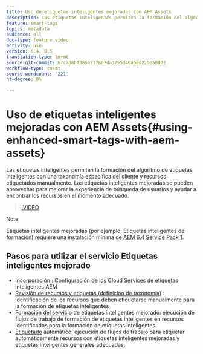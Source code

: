 ```yaml
---
title: Uso de etiquetas inteligentes mejoradas con AEM Assets
description: Las etiquetas inteligentes permiten la formación del algoritmo de etiquetas inteligentes con una taxonomía específica del cliente y recursos etiquetados manualmente. Las etiquetas inteligentes mejoradas se pueden aprovechar para mejorar la experiencia de búsqueda de usuarios y ayudar a encontrar los recursos en el momento adecuado.
feature: smart-tags
topics: metadata
audience: all
doc-type: feature video
activity: use
version: 6.4, 6.5
translation-type: tm+mt
source-git-commit: 67ca08bf386a217807da3755d46abed225050d02
workflow-type: tm+mt
source-wordcount: '221'
ht-degree: 0%

---
```



# Uso de etiquetas inteligentes mejoradas con AEM Assets{#using-enhanced-smart-tags-with-aem-assets}

Las etiquetas inteligentes permiten la formación del algoritmo de etiquetas inteligentes con una taxonomía específica del cliente y recursos etiquetados manualmente. Las etiquetas inteligentes mejoradas se pueden aprovechar para mejorar la experiencia de búsqueda de usuarios y ayudar a encontrar los recursos en el momento adecuado.

>[!VIDEO](https://video.tv.adobe.com/v/22254/?quality=9&learn=on)

>[!NOTE]
> Etiquetas inteligentes mejoradas (por ejemplo: Etiquetas inteligentes de formación) requiere una instalación mínima de [AEM 6.4 Service Pack 1](https://docs.adobe.com/content/help/en/experience-manager-64/release-notes/sp-release-notes.html#experience-manager-6410).

## Pasos para utilizar el servicio Etiquetas inteligentes mejorado

* [Incorporación](https://docs.adobe.com/content/help/en/experience-manager-65/assets/managing/config-smart-tagging.html) : Configuración de los Cloud Services de etiquetas inteligentes AEM
* [Revisión de recursos y etiquetas (definición de taxonomía)](https://docs.adobe.com/content/help/en/experience-manager-65/assets/managing/smart-tags-training-guidelines.html) : identificación de los recursos que deben etiquetarse manualmente para la formación de etiquetas inteligentes
* [Formación del servicio](https://docs.adobe.com/content/help/en/experience-manager-64/assets/administer/enhanced-smart-tags.html#TrainingtheEnhancedSmartTagsservice) de etiquetas inteligentes mejorado: ejecución de flujos de trabajo de formación de etiquetas inteligentes en recursos identificados para la formación de etiquetas inteligentes.
* [Etiquetado](https://docs.adobe.com/content/help/en/experience-manager-65/assets/administer/enhanced-smart-tags.html#Taggingassetsautomatically) automático: ejecución de flujos de trabajo para etiquetar automáticamente recursos con etiquetas inteligentes mejoradas y etiquetas inteligentes generales adecuadas.
